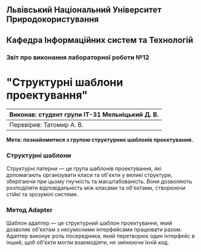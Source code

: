 ## Львівський Національний Університет Природокористування
## Кафедра Інформаційних систем та Технологій



### Звіт про виконання лабораторної роботи №12
# "Структурні шаблони проектування"



| Виконав: студент групи ІТ-31 Мельніцький Д. В.|
|-----------------------------------------------|
| Перевірив: Татомир А. В.                      | 



**Мета: познайомитися з групою структурних  шаблонів проєктування.**


### **Структурні шаблони**
Структурні патерни — це група шаблонів проектування, які допомагають організувати класи та об'єкти у великі структури, зберігаючи при цьому гнучкість та масштабованість. Вони дозволяють розподіляти відповідальність між класами та об'єктами, створюючи стійкі та зрозумілі системи.

### **Метод Adapter**
Шаблон адаптер — це структурний шаблон проектування, який дозволяє об'єктам з несумісними інтерфейсами працювати разом. Адаптер виконує роль посередника, який перетворює один інтерфейс в інший, щоб об'єкти могли взаємодіяти, не змінюючи їхній код.


